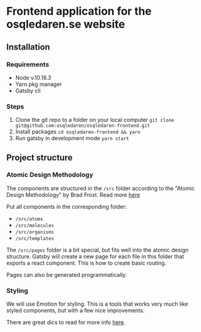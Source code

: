 # Frontend application for the osqledaren.se website

## Installation

### Requirements

- Node v.10.16.3
- Yarn pkg manager
- Gatsby cli

### Steps

1. Clone the git repo to a folder on your local computer `git clone git@github.com:osqledaren/osqledaren-frontend.git`
2. Install packages `cd osqledaren-frontend && yarn`
3. Run gatsby in development mode `yarn start`

## Project structure

### Atomic Design Methodology

The components are structured in the `/src` folder according to the "Atomic Design Methodology" by Brad Frost. Read more [here](http://atomicdesign.bradfrost.com/chapter-2/)

Put all components in the corresponding folder:

- `/src/atoms`
- `/src/molecules`
- `/src/organisms`
- `/src/templates`

The `/src/pages` folder is a bit special, but fits well into the atomic design structure. Gatsby will create a new page for each file in this folder that exports a react component. This is how to create basic routing.

Pages can also be generated programmatically.

### Styling

We will use Emotion for styling. This is a tools that works very much like styled components, but with a few nice improvements.

There are great dics to read for more info [here](https://emotion.sh/docs/introduction).

